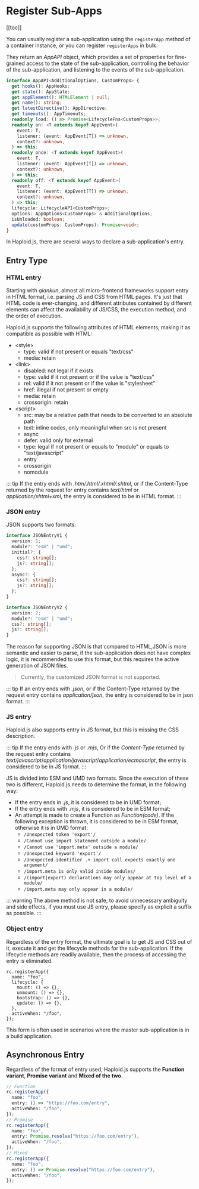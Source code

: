 # Register Sub-Apps

[[toc]]

You can usually register a sub-application using the `registerApp` method of a container instance, or you can register `registerApps` in bulk.

They return an _AppAPI_ object, which provides a set of properties for fine-grained access to the state of the sub-application, controlling the behavior of the sub-application, and listening to the events of the sub-application.

```ts
interface AppAPI<AdditionalOptions, CustomProps> {
  get hooks(): AppHooks;
  get state(): AppState;
  get appElement(): HTMLElement | null;
  get name(): string;
  get latestDirective(): AppDirective;
  get timeouts(): AppTimeouts;
  readonly load: () => Promise<LifecycleFns<CustomProps>>;
  readonly on: <T extends keyof AppEvent>(
    event: T,
    listener: (event: AppEvent[T]) => unknown,
    context?: unknown,
  ) => this;
  readonly once: <T extends keyof AppEvent>(
    event: T,
    listener: (event: AppEvent[T]) => unknown,
    context?: unknown,
  ) => this;
  readonly off: <T extends keyof AppEvent>(
    event: T,
    listener: (event: AppEvent[T]) => unknown,
    context?: unknown,
  ) => this;
  lifecycle: LifecycleAPI<CustomProps>;
  options: AppOptions<CustomProps> & AdditionalOptions;
  isUnloaded: boolean;
  update(customProps: CustomProps): Promise<void>;
}
```

In Haploid.js, there are several ways to declare a sub-application's entry.

## Entry Type

### HTML entry

Starting with _qiankun_, almost all micro-frontend frameworks support entry in HTML format, i.e. parsing JS and CSS from HTML pages. It's just that HTML code is ever-changing, and different attributes contained by different elements can affect the availability of JS/CSS, the execution method, and the order of execution.

Haploid.js supports the following attributes of HTML elements, making it as compatible as possible with HTML:

- &lt;style&gt;
  - type: valid if not present or equals "text/css"
  - media: retain
- &lt;link&gt;
  - disabled: not legal if it exists
  - type: valid if it not present or if the value is "text/css"
  - rel: valid if it not present or if the value is "stylesheet"
  - href: illegal if not present or empty
  - media: retain
  - crossorigin: retain
- &lt;script&gt;
  - src: may be a relative path that needs to be converted to an absolute path
  - text: inline codes, only meaningful when src is not present
  - async
  - defer: valid only for external
  - type: legal if not present or equals to "module" or equals to "text/javascript"
  - entry
  - crossorigin
  - nomodule

::: tip
If the entry ends with _.htm/.html/.xhtml/.shtml_, or if the Content-Type returned by the request for entry contains _text/html_ or _application/xhtml+xml_, the entry is considered to be in HTML format.
:::

### JSON entry

JSON supports two formats:

```ts
interface JSONEntryV1 {
  version: 1;
  module?: "esm" | "umd";
  initial?: {
    css?: string[];
    js?: string[];
  };
  async?: {
    css?: string[];
    js?: string[];
  };
}

interface JSONEntryV2 {
  version: 2;
  module?: "esm" | "umd";
  css?: string[];
  js?: string[];
}
```

The reason for supporting JSON is that compared to HTML,JSON is more semantic and easier to parse, if the sub-application does not have complex logic, it is recommended to use this format, but this requires the active generation of JSON files.

> Currently, the customized JSON format is not supported.

::: tip
If an entry ends with _.json_, or if the Content-Type returned by the request entry contains _application/json_, the entry is considered to be in json format.
:::

### JS entry

Haploid.js also supports entry in JS format, but this is missing the CSS description.

::: tip
If the entry ends with _.js_ or _.mjs_, Or if the _Content-Type_ returned by the request entry contains _text/javascript_/_application/javascript_/_application/ecmascript_, the entry is considered to be in JS format.
:::

JS is divided into ESM and UMD two formats. Since the execution of these two is different, Haploid.js needs to determine the format, in the following way:

- If the entry ends in _.js_, it is considered to be in UMD format;
- If the entry ends with _.mjs_, it is considered to be in ESM format;
- An attempt is made to create a Function as _Function(code)_. If the following exception is thrown, it is considered to be in ESM format, otherwise it is in UMD format:
  - `/Unexpected token 'export'/`
  - `/Cannot use import statement outside a module/`
  - `/Cannot use 'import.meta' outside a module/`
  - `/Unexpected keyword 'export'/`
  - `/Unexpected identifier .+ import call expects exactly one argument/`
  - `/import.meta is only valid inside modules/`
  - `/(import|export) declarations may only appear at top level of a module/`
  - `/import.meta may only appear in a module/`

::: warning
The above method is not safe, to avoid unnecessary ambiguity and side effects, if you must use JS entry, please specify as explicit a suffix as possible.
:::

### Object entry

Regardless of the entry format, the ultimate goal is to get JS and CSS out of it, execute it and get the lifecycle methods for the sub-application. If the lifecycle methods are readily available, then the process of accessing the entry is eliminated.

```ts{3}
rc.registerApp({
  name: "foo",
  lifecycle: {
    mount: () => {},
    unmount: () => {},
    bootstrap: () => {},
    update: () => {},
  },
  activeWhen: "/foo",
});
```

This form is often used in scenarios where the master sub-application is in a build application.

## Asynchronous Entry

Regardless of the format of entry used, Haploid.js supports the **Function variant**, **Promise variant** and **Mixed of the two**.

```ts
// Function
rc.registerApp({
  name: "foo",
  entry: () => "https://foo.com/entry",
  activeWhen: "/foo",
});
// Promise
rc.registerApp({
  name: "foo",
  entry: Promise.resolve("https://foo.com/entry"),
  activeWhen: "/foo",
});
// Mixed
rc.registerApp({
  name: "foo",
  entry: () => Promise.resolve("https://foo.com/entry"),
  activeWhen: "/foo",
});
```
